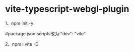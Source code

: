 # vite-typescript-webgl-plugin
1、npm init -y

#package.json
scripts改为:"dev": "vite"

2、npm i vite -D
